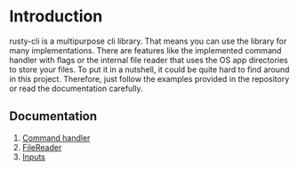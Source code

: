 # Introduction

rusty-cli is a multipurpose cli library. That means you can use the library for
many implementations. There are features like the implemented command handler with flags
or the internal file reader that uses the OS app directories to 
store your files. To put it in a nutshell, it could be quite
hard to find around in this project. Therefore, just follow the examples provided in the
repository or read the documentation carefully.

## Documentation 

1. <a href="../CommandHandler/README.md">Command handler</a>
2. <a href="../FileReader/README.md">FileReader</a>
3. <a href="../Inputs/README.md">Inputs</a>